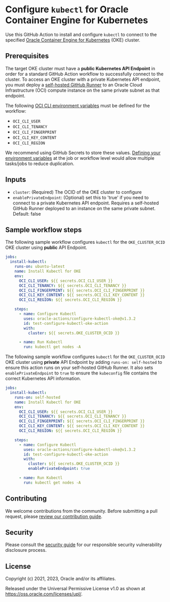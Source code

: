 # Configure `kubectl` for Oracle Container Engine for Kubernetes

Use this GitHub Action to install and configure `kubectl` to connect to the specified [Oracle Container Engine for Kubernetes][1] (OKE) cluster.

## Prerequisites

The target OKE cluster must have a **public Kubernetes API Endpoint** in order for a standard GitHub Action workflow to successfully connect to the cluster. To access an OKE cluster with a private Kubernetes API endpoint, you must deploy a [self-hosted GitHub Runner][6] to an Oracle Cloud Infrastructure (OCI) compute instance on the same private subnet as that endpoint.

The following [OCI CLI environment variables][2] must be defined for the workflow:

* `OCI_CLI_USER`
* `OCI_CLI_TENANCY`
* `OCI_CLI_FINGERPRINT`
* `OCI_CLI_KEY_CONTENT`
* `OCI_CLI_REGION`

We recommend using GitHub Secrets to store these values. [Defining your environment variables][3] at the job or workflow level would allow multiple tasks/jobs to reduce duplication.

## Inputs

* `cluster`: (Required) The OCID of the OKE cluster to configure
* `enablePrivateEndpoint`: (Optional) set this to 'true' if you need to connect to a private Kubernetes API endpoint. Requires a self-hosted GitHub Runner deployed to an instance on the same private subnet. Default: false

## Sample workflow steps

The following sample workflow configures `kubectl` for the `OKE_CLUSTER_OCID` OKE cluster using **public** API Endpoint.

```yaml
jobs:
  install-kubectl:
    runs-on: ubuntu-latest
    name: Install Kubectl for OKE
    env:
      OCI_CLI_USER: ${{ secrets.OCI_CLI_USER }}
      OCI_CLI_TENANCY: ${{ secrets.OCI_CLI_TENANCY }}
      OCI_CLI_FINGERPRINT: ${{ secrets.OCI_CLI_FINGERPRINT }}
      OCI_CLI_KEY_CONTENT: ${{ secrets.OCI_CLI_KEY_CONTENT }}
      OCI_CLI_REGION: ${{ secrets.OCI_CLI_REGION }}

    steps:
      - name: Configure Kubectl
        uses: oracle-actions/configure-kubectl-oke@v1.3.2
        id: test-configure-kubectl-oke-action
        with:
          cluster: ${{ secrets.OKE_CLUSTER_OCID }}

      - name: Run Kubectl
        run: kubectl get nodes -A
```

The following sample workflow configures `kubectl` for the `OKE_CLUSTER_OCID` OKE cluster using **private** API Endpoint by adding `runs-on: self-hosted` to ensure this action runs on your self-hosted GitHub Runner. It also sets `enablePrivateEndpoint` to `true` to ensure the `kubeconfig` file contains the correct Kubernetes API information.

```yaml
jobs:
  install-kubectl:
    runs-on: self-hosted
    name: Install Kubectl for OKE
    env:
      OCI_CLI_USER: ${{ secrets.OCI_CLI_USER }}
      OCI_CLI_TENANCY: ${{ secrets.OCI_CLI_TENANCY }}
      OCI_CLI_FINGERPRINT: ${{ secrets.OCI_CLI_FINGERPRINT }}
      OCI_CLI_KEY_CONTENT: ${{ secrets.OCI_CLI_KEY_CONTENT }}
      OCI_CLI_REGION: ${{ secrets.OCI_CLI_REGION }}

    steps:
      - name: Configure Kubectl
        uses: oracle-actions/configure-kubectl-oke@v1.3.2
        id: test-configure-kubectl-oke-action
        with:
          cluster: ${{ secrets.OKE_CLUSTER_OCID }}
          enablePrivateEndpoint: true

      - name: Run Kubectl
        run: kubectl get nodes -A
```

## Contributing

We welcome contributions from the community. Before submitting a pull request, please [review our contribution guide][4].

## Security

Please consult the [security guide][5] for our responsible security vulnerability disclosure process.

## License

Copyright (c) 2021, 2023, Oracle and/or its affiliates.

Released under the Universal Permissive License v1.0 as shown at <https://oss.oracle.com/licenses/upl/>.

[1]: https://www.oracle.com/cloud-native/container-engine-kubernetes/
[2]: https://docs.oracle.com/en-us/iaas/Content/API/SDKDocs/clienvironmentvariables.htm
[3]: https://docs.github.com/en/actions/learn-github-actions/environment-variables
[4]:  /CONTRIBUTING.md
[5]:  ./SECURITY.md
[6]: https://docs.github.com/en/actions/hosting-your-own-runners
